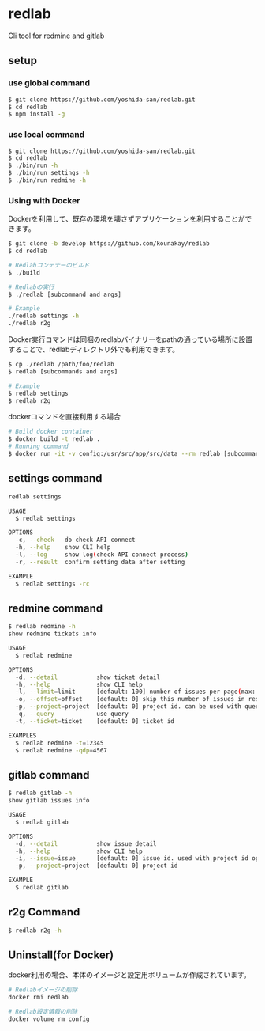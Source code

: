 # redlab
Cli tool for redmine and gitlab

## setup

### use global command

```bash
$ git clone https://github.com/yoshida-san/redlab.git
$ cd redlab
$ npm install -g
```

### use local command

```bash
$ git clone https://github.com/yoshida-san/redlab.git
$ cd redlab
$ ./bin/run -h
$ ./bin/run settings -h
$ ./bin/run redmine -h
```

### Using with Docker
Dockerを利用して、既存の環境を壊さずアプリケーションを利用することができます。

```bash
$ git clone -b develop https://github.com/kounakay/redlab
$ cd redlab

# Redlabコンテナーのビルド
$ ./build

# Redlabの実行
$ ./redlab [subcommand and args]

# Example
./redlab settings -h
./redlab r2g
```

Docker実行コマンドは同梱のredlabバイナリーをpathの通っている場所に設置することで、redlabディレクトリ外でも利用できます。

```bash
$ cp ./redlab /path/foo/redlab
$ redlab [subcommands and args]

# Example
$ redlab settings
$ redlab r2g
```

dockerコマンドを直接利用する場合

```bash
# Build docker container
$ docker build -t redlab .
# Running command
$ docker run -it -v config:/usr/src/app/src/data --rm redlab [subcommand and args]
```

## settings command

```bash
redlab settings

USAGE
  $ redlab settings

OPTIONS
  -c, --check   do check API connect
  -h, --help    show CLI help
  -l, --log     show log(check API connect process)
  -r, --result  confirm setting data after setting

EXAMPLE
  $ redlab settings -rc
```

## redmine command

```bash
$ redlab redmine -h
show redmine tickets info

USAGE
  $ redlab redmine

OPTIONS
  -d, --detail           show ticket detail
  -h, --help             show CLI help
  -l, --limit=limit      [default: 100] number of issues per page(max: 100)
  -o, --offset=offset    [default: 0] skip this number of issues in response
  -p, --project=project  [default: 0] project id. can be used with query id option(-q, --query)
  -q, --query            use query
  -t, --ticket=ticket    [default: 0] ticket id

EXAMPLES
  $ redlab redmine -t=12345
  $ redlab redmine -qdp=4567
```

## gitlab command

```bash
$ redlab gitlab -h
show gitlab issues info

USAGE
  $ redlab gitlab

OPTIONS
  -d, --detail           show issue detail
  -h, --help             show CLI help
  -i, --issue=issue      [default: 0] issue id. used with project id option(-p, --project)
  -p, --project=project  [default: 0] project id

EXAMPLE
  $ redlab gitlab
```

## r2g Command

```bash
$ redlab r2g -h
```

## Uninstall(for Docker)
docker利用の場合、本体のイメージと設定用ボリュームが作成されています。

```bash
# Redlabイメージの削除
docker rmi redlab

# Redlab設定情報の削除
docker volume rm config
```
